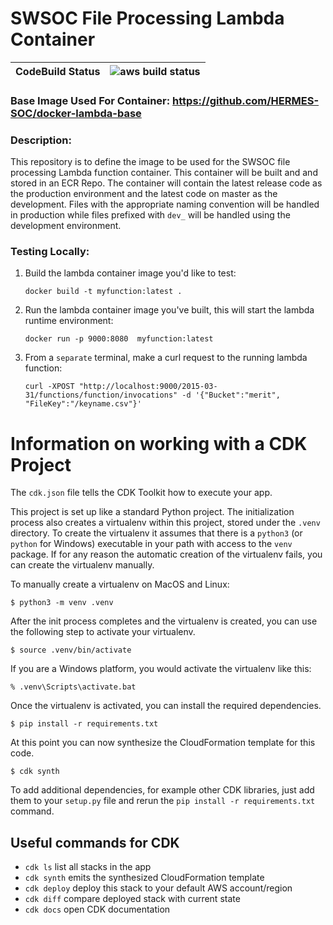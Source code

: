 # SWSOC File Processing Lambda Container

| **CodeBuild Status** |![aws build status](https://codebuild.us-east-2.amazonaws.com/badges?uuid=eyJlbmNyeXB0ZWREYXRhIjoiNi9WaG5pa1V4MUpoVURjRXlWc0w5d1lKR293RWJPSGtudmUzNHljd2JWaHZaQ09TVE12UTVOMWdFdU9rMFA1QWs0eCtLTW9vblV1emNwQ01HN0hqMm9vPSIsIml2UGFyYW1ldGVyU3BlYyI6IjdUVHlYZUZsc0dCV2lnUDAiLCJtYXRlcmlhbFNldFNlcmlhbCI6MX0%3D&branch=main)|
|-|-|

### **Base Image Used For Container:** https://github.com/HERMES-SOC/docker-lambda-base 

### **Description**:
This repository is to define the image to be used for the SWSOC file processing Lambda function container. This container will be built and and stored in an ECR Repo. 
The container will contain the latest release code as the production environment and the latest code on master as the development. Files with the appropriate naming convention will be handled in production while files prefixed with `dev_` will be handled using the development environment.

### **Testing Locally**:
1. Build the lambda container image you'd like to test: 
    
    `docker build -t myfunction:latest .`

2. Run the lambda container image you've built, this will start the lambda runtime environment:
    
    `docker run -p 9000:8080  myfunction:latest`

3. From a `separate` terminal, make a curl request to the running lambda function:

    `curl -XPOST "http://localhost:9000/2015-03-31/functions/function/invocations" -d '{"Bucket":"merit", "FileKey":"/keyname.csv"}'`


# Information on working with a CDK Project

The `cdk.json` file tells the CDK Toolkit how to execute your app.

This project is set up like a standard Python project.  The initialization
process also creates a virtualenv within this project, stored under the `.venv`
directory.  To create the virtualenv it assumes that there is a `python3`
(or `python` for Windows) executable in your path with access to the `venv`
package. If for any reason the automatic creation of the virtualenv fails,
you can create the virtualenv manually.

To manually create a virtualenv on MacOS and Linux:

```
$ python3 -m venv .venv
```

After the init process completes and the virtualenv is created, you can use the following
step to activate your virtualenv.

```
$ source .venv/bin/activate
```

If you are a Windows platform, you would activate the virtualenv like this:

```
% .venv\Scripts\activate.bat
```

Once the virtualenv is activated, you can install the required dependencies.

```
$ pip install -r requirements.txt
```

At this point you can now synthesize the CloudFormation template for this code.

```
$ cdk synth
```

To add additional dependencies, for example other CDK libraries, just add
them to your `setup.py` file and rerun the `pip install -r requirements.txt`
command.

## Useful commands for CDK

 * `cdk ls`          list all stacks in the app
 * `cdk synth`       emits the synthesized CloudFormation template
 * `cdk deploy`      deploy this stack to your default AWS account/region
 * `cdk diff`        compare deployed stack with current state
 * `cdk docs`        open CDK documentation